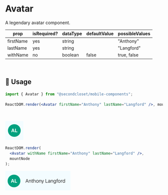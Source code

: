 # Avatar

A legendary avatar component.

<!--- https://www.tablesgenerator.com/markdown_tables -->

| prop      | isRequired? | dataType | defaultValue | possibleValues |
| --------- | ----------- | -------- | ------------ | -------------- |
| firstName | yes         | string   |              | "Anthony"      |
| lastName  | yes         | string   |              | "Langford"     |
| withName  | no          | boolean  | false        | true, false    |

<br/>

## 🔨 Usage

```jsx
import { Avatar } from "@secondcloset/mobile-components";

ReactDOM.render(<Avatar firstName="Anthony" lastName="Langford" />, mountNode);
```

<br/>

![Avatar](https://github.com/SecondCloset/mobile-components/blob/master/docs/images/Avatar/avatar.png?raw=true)

```jsx
ReactDOM.render(
  <Avatar withName firstName="Anthony" lastName="Langford" />,
  mountNode
);
```

![Avatar With Name](https://github.com/SecondCloset/mobile-components/blob/master/docs/images/Avatar/avatar_with_name.png?raw=true)
